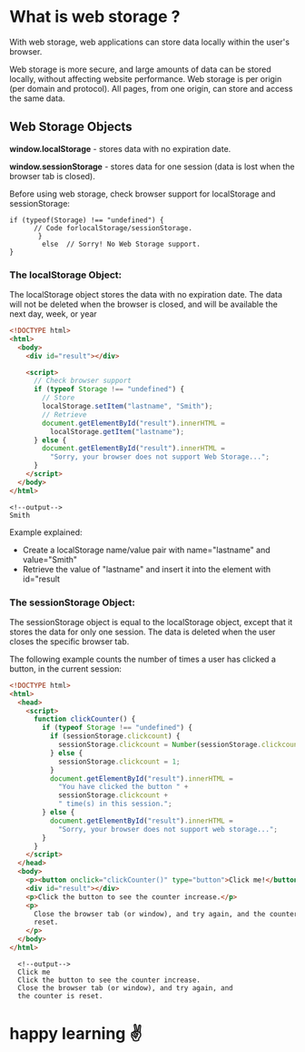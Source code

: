 <!-- issue 5183 use web storage in javascript -->
<!-- documentation -->

# What is web storage ?

With web storage, web applications can store data locally within the user's browser.

Web storage is more secure, and large amounts of data can be stored locally, without affecting website performance. Web storage is per origin (per domain and protocol). All pages, from one origin, can store and access the same data.

## Web Storage Objects

**window.localStorage** - stores data with no expiration date.

**window.sessionStorage** - stores data for one session (data is lost when the browser tab is closed).

Before using web storage, check browser support for localStorage and sessionStorage:

    if (typeof(Storage) !== "undefined") {
          // Code forlocalStorage/sessionStorage.
           }
            else  // Sorry! No Web Storage support.
    }

### The localStorage Object:

The localStorage object stores the data with no expiration date. The data will not be deleted when the browser is closed, and will be available the next day, week, or year

```html
<!DOCTYPE html>
<html>
  <body>
    <div id="result"></div>

    <script>
      // Check browser support
      if (typeof Storage !== "undefined") {
        // Store
        localStorage.setItem("lastname", "Smith");
        // Retrieve
        document.getElementById("result").innerHTML =
          localStorage.getItem("lastname");
      } else {
        document.getElementById("result").innerHTML =
          "Sorry, your browser does not support Web Storage...";
      }
    </script>
  </body>
</html>
```
    <!--output-->
    Smith


Example explained:
- Create a localStorage name/value pair with name="lastname" and value="Smith"
- Retrieve the value of "lastname" and insert it into the element with id="result

### The sessionStorage Object:

The sessionStorage object is equal to the localStorage object, except that it stores the data for only one session. The data is deleted when the user closes the specific browser tab.

The following example counts the number of times a user has clicked a button, in the current session:

```html
<!DOCTYPE html>
<html>
  <head>
    <script>
      function clickCounter() {
        if (typeof Storage !== "undefined") {
          if (sessionStorage.clickcount) {
            sessionStorage.clickcount = Number(sessionStorage.clickcount) + 1;
          } else {
            sessionStorage.clickcount = 1;
          }
          document.getElementById("result").innerHTML =
            "You have clicked the button " +
            sessionStorage.clickcount +
            " time(s) in this session.";
        } else {
          document.getElementById("result").innerHTML =
            "Sorry, your browser does not support web storage...";
        }
      }
    </script>
  </head>
  <body>
    <p><button onclick="clickCounter()" type="button">Click me!</button></p>
    <div id="result"></div>
    <p>Click the button to see the counter increase.</p>
    <p>
      Close the browser tab (or window), and try again, and the counter is
      reset.
    </p>
  </body>
</html>
```

      <!--output-->
      Click me 
      Click the button to see the counter increase. 
      Close the browser tab (or window), and try again, and 
      the counter is reset.

# happy learning ✌
